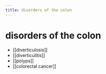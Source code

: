 ```yaml
---
title: disorders of the colon
---
```


# disorders of the colon

- [[diverticulosis]]
- [[diverticulitis]]
- [[polyps]]
- [[colorectal cancer]] 
